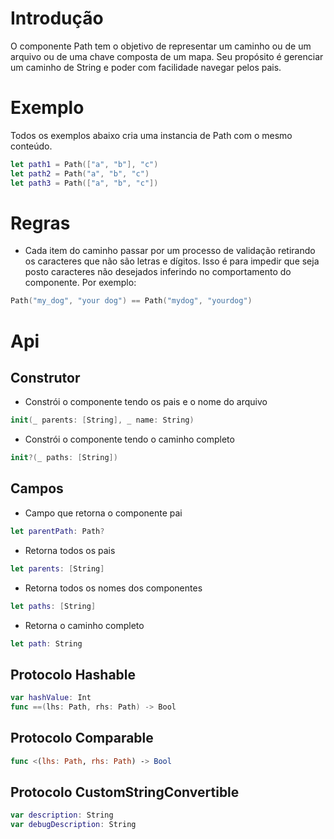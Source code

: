 # Introdução

O componente Path tem o objetivo de representar um caminho ou de um arquivo ou de uma chave composta de um mapa. Seu propósito é gerenciar um caminho de String e poder com facilidade navegar pelos pais.

# Exemplo

Todos os exemplos abaixo cria uma instancia de Path com o mesmo conteúdo.

```swift
let path1 = Path(["a", "b"], "c")
let path2 = Path("a", "b", "c")
let path3 = Path(["a", "b", "c"])
```

# Regras 

* Cada item do caminho passar por um processo de validação retirando os caracteres que não são letras e dígitos. Isso é para impedir que seja posto caracteres não desejados inferindo no comportamento do componente. Por exemplo:

```swift
Path("my_dog", "your dog") == Path("mydog", "yourdog")
```

# Api

## Construtor

* Constrói o componente tendo os pais e o nome do arquivo

```swift
init(_ parents: [String], _ name: String)
```

* Constrói o componente tendo o caminho completo
 
```swift
init?(_ paths: [String])
```

## Campos

* Campo que retorna o componente pai

```swift
let parentPath: Path? 
```

* Retorna todos os pais

```swift
let parents: [String] 
```

* Retorna todos os nomes dos componentes 

```swift
let paths: [String]
```

* Retorna o caminho completo

```swift
let path: String 
```

## Protocolo Hashable

```swift
var hashValue: Int
func ==(lhs: Path, rhs: Path) -> Bool
```

## Protocolo Comparable

```swift
func <(lhs: Path, rhs: Path) -> Bool
```

## Protocolo CustomStringConvertible

```swift
var description: String
var debugDescription: String
```


